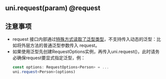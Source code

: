 ## uni.request(param) @request

<!-- UTSAPIJSON.request.description -->

<!-- UTSAPIJSON.request.param -->

<!-- UTSAPIJSON.request.returnValue -->

<!-- UTSAPIJSON.request.compatibility -->

<!-- UTSAPIJSON.request.tutorial -->

<!-- UTSAPIJSON.request.example -->

## 注意事项

* request 接口内部通过[特殊方式读取了泛型类型](/uts/generics.md#使用限制)，不支持传入动态的泛型：比如将外层方法的普通泛型参数传入 request。
* 如果使用泛型先创建RequestOptions实例，再传入uni.request()，此时请务必确保request要显式指定泛型，例：
    ```typescript
    const options: RequestOptions<Person> = ...
    uni.request<Person>(options)
    ```

<!-- UTSAPIJSON.general_type.name -->

<!-- UTSAPIJSON.general_type.param -->
